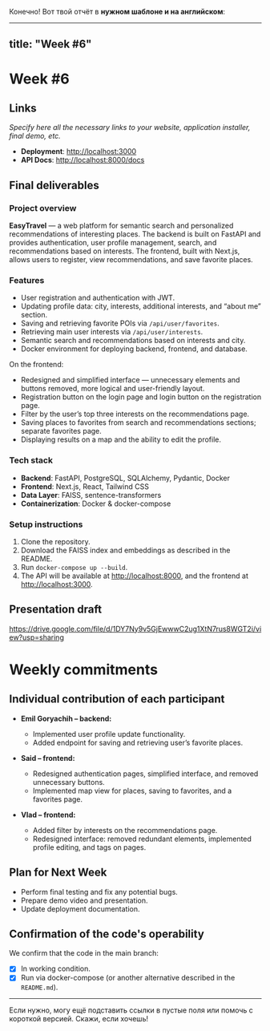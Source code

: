 Конечно! Вот твой отчёт в **нужном шаблоне и на английском**:

---

## title: "Week #6"

# **Week #6**

## Links

*Specify here all the necessary links to your website, application installer, final demo, etc.*

* **Deployment**: [http://localhost:3000](http://localhost:3000)
* **API Docs**: [http://localhost:8000/docs](http://localhost:8000/docs)

## Final deliverables

### Project overview

**EasyTravel** — a web platform for semantic search and personalized recommendations of interesting places.
The backend is built on FastAPI and provides authentication, user profile management, search, and recommendations based on interests.
The frontend, built with Next.js, allows users to register, view recommendations, and save favorite places.

### Features

* User registration and authentication with JWT.
* Updating profile data: city, interests, additional interests, and “about me” section.
* Saving and retrieving favorite POIs via `/api/user/favorites`.
* Retrieving main user interests via `/api/user/interests`.
* Semantic search and recommendations based on interests and city.
* Docker environment for deploying backend, frontend, and database.

On the frontend:

* Redesigned and simplified interface — unnecessary elements and buttons removed, more logical and user-friendly layout.
* Registration button on the login page and login button on the registration page.
* Filter by the user’s top three interests on the recommendations page.
* Saving places to favorites from search and recommendations sections; separate favorites page.
* Displaying results on a map and the ability to edit the profile.

### Tech stack

* **Backend**: FastAPI, PostgreSQL, SQLAlchemy, Pydantic, Docker
* **Frontend**: Next.js, React, Tailwind CSS
* **Data Layer**: FAISS, sentence-transformers
* **Containerization**: Docker & docker-compose

### Setup instructions

1. Clone the repository.
2. Download the FAISS index and embeddings as described in the README.
3. Run `docker-compose up --build`.
4. The API will be available at [http://localhost:8000](http://localhost:8000), and the frontend at [http://localhost:3000](http://localhost:3000).

## Presentation draft

https://drive.google.com/file/d/1DY7Ny9v5GjEwwwC2ug1XtN7rus8WGT2i/view?usp=sharing

# Weekly commitments

## Individual contribution of each participant

* **Emil Goryachih – backend:**

    * Implemented user profile update functionality.
    * Added endpoint for saving and retrieving user’s favorite places.

* **Said – frontend:**

    * Redesigned authentication pages, simplified interface, and removed unnecessary buttons.
    * Implemented map view for places, saving to favorites, and a favorites page.

* **Vlad – frontend:**

    * Added filter by interests on the recommendations page.
    * Redesigned interface: removed redundant elements, implemented profile editing, and tags on pages.

## Plan for Next Week

* Perform final testing and fix any potential bugs.
* Prepare demo video and presentation.
* Update deployment documentation.

## Confirmation of the code's operability

We confirm that the code in the main branch:

* [x] In working condition.
* [x] Run via docker-compose (or another alternative described in the `README.md`).

---

Если нужно, могу ещё подставить ссылки в пустые поля или помочь с короткой версией. Скажи, если хочешь!
